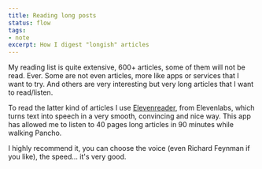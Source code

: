 ```yaml
---
title: Reading long posts
status: flow
tags: 
- note
excerpt: How I digest "longish" articles
---
```


My reading list is quite extensive, 600+ articles, some of them will not be read. Ever. Some are not even articles, more like apps or services that I want to try. And others are very interesting but very long articles that I want to read/listen. 

To read the latter kind of articles I use [Elevenreader](https://elevenreader.io/), from Elevenlabs, which turns text into speech in a very smooth, convincing and nice way. This app has allowed me to listen to 40 pages long articles in 90 minutes while walking Pancho.

I highly recommend it, you can choose the voice (even Richard Feynman if you like), the speed... it's very good.